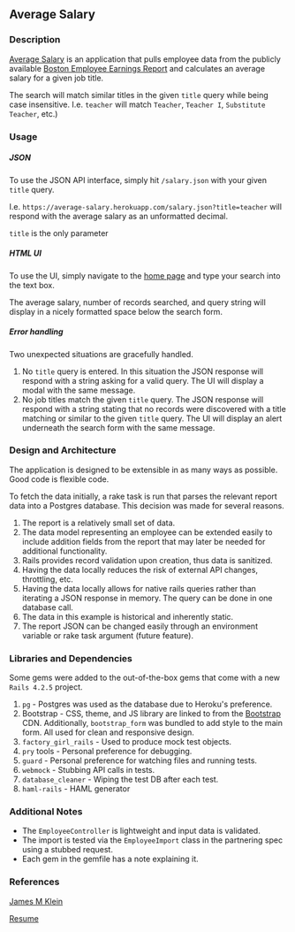 ## Average Salary
### Description
[Average Salary](https://average-salary.herokuapp.com) is an application that pulls employee data from the publicly available [Boston Employee Earnings Report](https://data.cityofboston.gov/Finance/Employee-Earnings-Report-2014/4swk-wcg8) and calculates an average salary for a given job title.

The search will match similar titles in the given `title` query while being case insensitive. I.e. `teacher` will match `Teacher`, `Teacher I`, `Substitute Teacher`, etc.)

### Usage
##### JSON
To use the JSON API interface, simply hit `/salary.json` with your given `title` query.

I.e. `https://average-salary.herokuapp.com/salary.json?title=teacher` will respond with the average salary as an unformatted decimal.

`title` is the only parameter

##### HTML UI
To use the UI, simply navigate to the [home page](https://average-salary.herokuapp.com/) and type your search into the text box.

The average salary, number of records searched, and query string will display in a nicely formatted space below the search form.

##### Error handling
Two unexpected situations are gracefully handled.

1. No `title` query is entered. In this situation the JSON response will respond with a string asking for a valid query. The UI will display a modal with the same message.
2. No job titles match the given `title` query. The JSON response will respond with a string stating that no records were discovered with a title matching or similar to the given `title` query. The UI will display an alert underneath the search form with the same message.

### Design and Architecture
The application is designed to be extensible in as many ways as possible. Good code is flexible code.

To fetch the data initially, a rake task is run that parses the relevant report data into a Postgres database. This decision was made for several reasons.

1. The report is a relatively small set of data.
2. The data model representing an employee can be extended easily to include addition fields from the report that may later be needed for additional functionality.
3. Rails provides record validation upon creation, thus data is sanitized.
4. Having the data locally reduces the risk of external API changes, throttling, etc.
5. Having the data locally allows for native rails queries rather than iterating a JSON response in memory. The query can be done in one database call.
6. The data in this example is historical and inherently static.
7. The report JSON can be changed easily through an environment variable or rake task argument (future feature).

### Libraries and Dependencies
Some gems were added to the out-of-the-box gems that come with a new `Rails 4.2.5` project.

1. `pg` - Postgres was used as the database due to Heroku's preference.
2. Bootstrap - CSS, theme, and JS library are linked to from the [Bootstrap](http://getbootstrap.com/) CDN. Additionally, `bootstrap_form` was bundled to add style to the main form. All used for clean and responsive design.
3. `factory_girl_rails` - Used to produce mock test objects.
4. `pry` tools - Personal preference for debugging.
5. `guard` - Personal preference for watching files and running tests.
6. `webmock` - Stubbing API calls in tests.
7. `database_cleaner` - Wiping the test DB after each test.
8. `haml-rails` - HAML generator

### Additional Notes
* The `EmployeeController` is lightweight and input data is validated. 
* The import is tested via the `EmployeeImport` class in the partnering spec using a stubbed request.
* Each gem in the gemfile has a note explaining it.

### References
[James M Klein](www.jamesmklein.com)

[Resume](http://www.jamesmklein.com/James_Klein_Resume.pdf)
